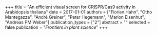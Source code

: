 +++
title = "An efficient visual screen for CRISPR/Cas9 activity in Arabidopsis thaliana"
date = 2017-01-01
authors = ["Florian Hahn", "Otho Mantegazza", "André Greiner", "Peter Hegemann", "Marion Eisenhut", "Andreas PM Weber"]
publication_types = ["2"]
abstract = ""
selected = false
publication = "*Frontiers in plant science*"
+++

